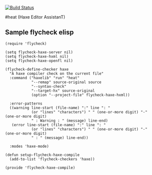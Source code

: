 [![Build Status](https://travis-ci.org/m22spencer/heat.png)](https://travis-ci.org/m22spencer/heat)

#heat (Haxe Editor AssistanT)



## Sample flycheck elisp
```
(require 'flycheck)

(setq flycheck-haxe-server nil)
(setq flycheck-haxe-hxml nil)
(setq flycheck-haxe-openfl nil)

(flycheck-define-checker haxe
  "A haxe compiler check on the current file"
  :command ("haxelib" "run" "heat"
            "--remap" source-original source
            "--syntax-check"
            "--target-hx" source-original
            (option "--project-file" flycheck-haxe-hxml))

  :error-patterns
  ((warning line-start (file-name) ":" line ": "
            (or "lines" "characters") " " (one-or-more digit) "-" (one-or-more digit)
            " : Warning : " (message) line-end)
   (error line-start (file-name) ":" line ": "
            (or "lines" "characters") " " (one-or-more digit) "-" (one-or-more digit)
            " : " (message) line-end))

  :modes 'haxe-mode)

(defun setup-flycheck-haxe-compile
  (add-to-list 'flycheck-checkers 'haxe))

(provide 'flycheck-haxe-compile)
```